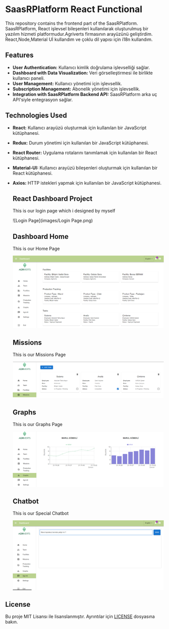 # SaasRPlatform React Functional

This repository contains the frontend part of the SaasRPlatform. SaasRPlatform, React işlevsel bileşenleri kullanılarak oluşturulmuş bir yazılım hizmeti platformudur.Agriverts firmasının arayüzünü geliştirdim. React,Node,Material Uİ kullandım ve çoklu dil yapısı için i18n kullandım.

## Features

- **User Authentication:** Kullanıcı kimlik doğrulama işlevselliği sağlar.
- **Dashboard with Data Visualization:** Veri görselleştirmesi ile birlikte kullanıcı paneli.
- **User Management:** Kullanıcı yönetimi için işlevsellik.
- **Subscription Management:** Abonelik yönetimi için işlevsellik.
- **Integration with SaasRPlatform Backend API:** SaasRPlatform arka uç API'siyle entegrasyon sağlar.

## Technologies Used

- **React:** Kullanıcı arayüzü oluşturmak için kullanılan bir JavaScript kütüphanesi.
- **Redux:** Durum yönetimi için kullanılan bir JavaScript kütüphanesi.
- **React Router:** Uygulama rotalarını tanımlamak için kullanılan bir React kütüphanesi.
- **Material-UI:** Kullanıcı arayüzü bileşenleri oluşturmak için kullanılan bir React kütüphanesi.
- **Axios:** HTTP istekleri yapmak için kullanılan bir JavaScript kütüphanesi.

  ## React Dashboard Project
  This is our login page which i designed by myself

  ![Login Page](images/Login Page.png)

  ## Dashboard Home
  This is our Home Page

   ![Home Page](images/Dashboard.png)

   ## Missions
  This is our Missions Page

  ![Missions Page](images/Missions.png)

  ## Graphs
  This is our Graphs Page

   ![Graphs Page](images/Graphs.png)

  ## Chatbot
  This is our Special Chatbot

   ![Chatbot Page](images/Agri-ai.png)


## License

Bu proje MIT Lisansı ile lisanslanmıştır. Ayrıntılar için [LICENSE](LICENSE) dosyasına bakın.
